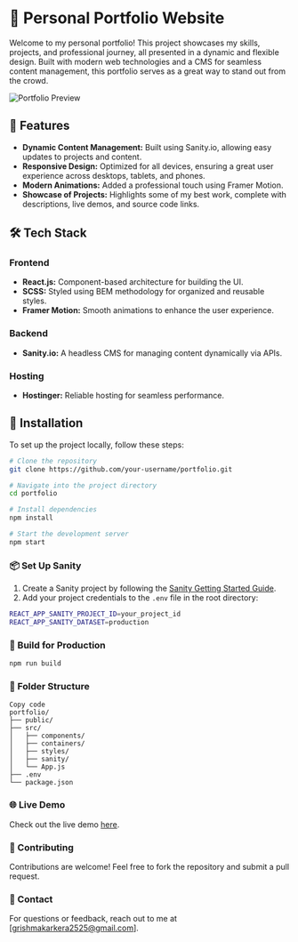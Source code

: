 # 🌟 Personal Portfolio Website  

Welcome to my personal portfolio! This project showcases my skills, projects, and professional journey, all presented in a dynamic and flexible design. Built with modern web technologies and a CMS for seamless content management, this portfolio serves as a great way to stand out from the crowd.  

![Portfolio Preview](https://github.com/user-attachments/assets/9650abd3-0231-4cc7-9f28-539f4abb426e)  


## 🚀 Features  

- **Dynamic Content Management:** Built using Sanity.io, allowing easy updates to projects and content.  
- **Responsive Design:** Optimized for all devices, ensuring a great user experience across desktops, tablets, and phones.  
- **Modern Animations:** Added a professional touch using Framer Motion.  
- **Showcase of Projects:** Highlights some of my best work, complete with descriptions, live demos, and source code links.  


## 🛠️ Tech Stack  

### Frontend  
- **React.js:** Component-based architecture for building the UI.  
- **SCSS:** Styled using BEM methodology for organized and reusable styles.  
- **Framer Motion:** Smooth animations to enhance the user experience.  
### Backend  
- **Sanity.io:** A headless CMS for managing content dynamically via APIs.  
### Hosting  
- **Hostinger:** Reliable hosting for seamless performance.  


## 🚀 Installation  

To set up the project locally, follow these steps:

```bash
# Clone the repository
git clone https://github.com/your-username/portfolio.git

# Navigate into the project directory
cd portfolio

# Install dependencies
npm install

# Start the development server
npm start
``` 

### 📦 Set Up Sanity
1. Create a Sanity project by following the [Sanity Getting Started Guide](https://www.sanity.io/docs/getting-started).
2. Add your project credentials to the `.env` file in the root directory:

```bash
REACT_APP_SANITY_PROJECT_ID=your_project_id
REACT_APP_SANITY_DATASET=production
```

### 🔧 Build for Production
```bash
npm run build
```

### 📂 Folder Structure
``` plaintext
Copy code
portfolio/  
├── public/  
├── src/  
│   ├── components/  
│   ├── containers/  
│   ├── styles/  
│   ├── sanity/  
│   └── App.js  
├── .env  
└── package.json
```

### 🌐 Live Demo
Check out the live demo [here](https://grishmakarkera-portfolio.netlify.app/).

### 🤝 Contributing
Contributions are welcome! Feel free to fork the repository and submit a pull request.

### 📧 Contact
For questions or feedback, reach out to me at [grishmakarkera2525@gmail.com].
